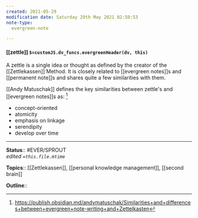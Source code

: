 ```yaml
---
created: 2021-05-29
modification date: Saturday 29th May 2021 02:50:53
note-type: 
  evergreen-note

---
```


#### [[zettle]] `$=customJS.dv_funcs.evergreenHeader(dv, this)`

A zettle is a single idea or thought as defined by the creator of the [[Zettlekassen]] Method. It is closely related to [[evergreen notes]]s and [[permanent note]]s and shares quite a few similarities with them.

[[Andy Matuschak]] defines the key similarities between zettle's and [[evergreen notes]]s as: [^1]
 - concept-oriented
 - atomicity
 - emphasis on linkage
 - serendipity
 - develop over time
	
---

**Status**:: #EVER/SPROUT    
*edited `=this.file.mtime`*

**Topics**:: [[Zettlekassen]], [[personal knowledge management]], [[second brain]]  

**Outline**::



[^1]:  https://publish.obsidian.md/andymatuschak/Similarities+and+differences+between+evergreen+note-writing+and+Zettelkasten